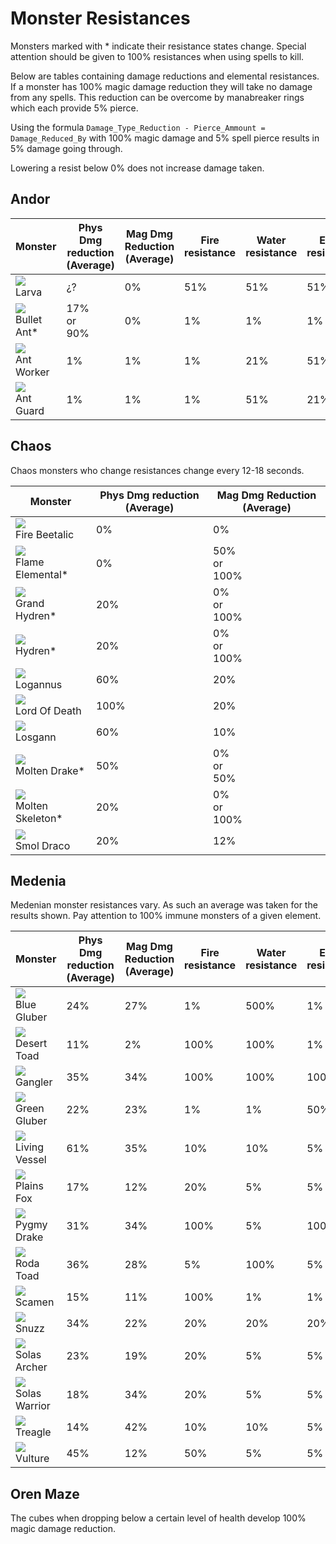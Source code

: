 # Monster Resistances

Monsters marked with * indicate their resistance states change. Special attention should be given to 100% resistances when using spells to kill.

Below are tables containing damage reductions and elemental resistances. If a monster has 100% magic damage reduction they will take no damage from any spells. This reduction can be overcome by manabreaker rings which each provide 5% pierce.

Using the formula `Damage_Type_Reduction - Pierce_Ammount = Damage_Reduced_By` with 100% magic damage and 5% spell pierce results in 5% damage going through.

Lowering a resist below 0% does not increase damage taken.

## Andor

| Monster | Phys Dmg reduction (Average)| Mag Dmg Reduction (Average) | Fire <br> resistance| Water <br> resistance | Earth <br> resistance | Wind <br> resistance | Dark <br> resistance | Light <br> resistance |
| - | - | - | - | - | - | - | - | - |
| <img src="../../images/sprites/larva.png"/> <br> Larva  | ¿? | 0% | 51% | 51% | 51% | 51% | 101% | 101% |
| <img src="../../images/sprites/bullet_ant.png"/> <br> Bullet Ant* | 17% <br> or <br> 90% | 0% | 1% | 1% | 1% | 1% | 101% | 101% |
| <img src="../../images/sprites/bullet_ant.png"/> <br> Ant Worker | 1% | 1% | 1% | 21% | 51% | 1% | 71% | 71% |
| <img src="../../images/sprites/ant_guard.png"/> <br> Ant Guard | 1% | 1% | 1% | 51% | 21% | 1% | 21% | 51% |


## Chaos

Chaos monsters who change resistances change every 12-18 seconds.

| Monster | Phys Dmg reduction (Average)| Mag Dmg Reduction (Average) |
| - | - | - |
| <img src="../../images/sprites/fire_beetalic.png"/> <br> Fire Beetalic | 0% | 0% |
| <img src="../../images/sprites/lava_golem.png"/> <br> Flame Elemental* | 0% | 50% <br> or <br> 100% |
| <img src="../../images/sprites/grand_hydren.png"/> <br> Grand Hydren* | 20% | 0% <br> or <br> 100% |
| <img src="../../images/sprites/hydren.png"/> <br> Hydren* | 20% | 0% <br> or <br> 100% |
| <img src="../../images/sprites/verdant_losgann.png"/> <br> Logannus | 60% | 20% |
| <img src="../../images/sprites/death_knight.png"/> <br> Lord Of Death | 100% | 20% |
| <img src="../../images/sprites/losgann.png"/> <br> Losgann | 60% | 10% |
| <img src="../../images/sprites/fire_drake.png"/> <br> Molten Drake* | 50% | 0% <br> or <br> 50% |
| <img src="../../images/sprites/fire_skeleton.png"/> <br> Molten Skeleton* | 20% | 0% <br> or <br> 100% |
| <img src="../../images/sprites/smol_draco.png"/> <br> Smol Draco | 20% | 12% |

## Medenia

Medenian monster resistances vary. As such an average was taken for the results shown. Pay attention to 100% immune monsters of a given element.

| Monster | Phys Dmg reduction (Average)| Mag Dmg Reduction (Average) | Fire <br> resistance| Water <br> resistance | Earth <br> resistance | Wind <br> resistance | Dark <br> resistance | Light <br> resistance |
| - | - | - | - | - | - | - | - | - |
| <img src="../../images/sprites/blue_gluber.png"/> <br> Blue Gluber | 24% | 27% | 1% | 500% | 1% | 1% | 20% | 20% |
| <img src="../../images/sprites/desert_toad.png"/> <br> Desert Toad | 11% | 2% | 100% | 100% | 1% | 1% | 80% | 60% |
| <img src="../../images/sprites/gangler.png"/> <br> Gangler | 35% | 34% | 100% | 100% | 100% | 100% | 100% | 90% |
| <img src="../../images/sprites/green_gluber.png"/> <br> Green Gluber | 22% | 23% | 1% | 1% | 50% | 1% | 20% | 20% |
| <img src="../../images/sprites/living_vessel.png"/> <br> Living Vessel | 61% | 35% | 10% | 10% | 5% | 10% | 20% | 20% |
| <img src="../../images/sprites/plains_fox.png"/> <br> Plains Fox | 17% | 12% | 20% | 5% | 5% | 50% | 60% | 60% |
| <img src="../../images/sprites/pygmy_drake.png"/> <br> Pygmy Drake | 31% | 34% | 100% | 5% | 100% | 100% | 100% | 90% |
| <img src="../../images/sprites/roda_toad.png"/> <br> Roda Toad | 36% | 28% | 5% | 100% | 5% | 5% | 100% | 90% |
| <img src="../../images/sprites/scamen.png"/> <br> Scamen | 15% | 11% | 100% | 1% | 1% | 1% | 50% | 20% |
| <img src="../../images/sprites/snuzz.png"/> <br> Snuzz | 34% | 22% | 20% | 20% | 20% | 20% | 100% | 100% |
| <img src="../../images/sprites/solas_archer.png"/> <br> Solas Archer | 23% | 19% | 20% | 5% | 5% | 50% | 60% | 60% |
| <img src="../../images/sprites/solas_warrior.png"/> <br> Solas Warrior | 18% | 34% | 20% | 5% | 5% | 50% | 60% | 60% |
| <img src="../../images/sprites/treagle.png"/> <br> Treagle | 14% | 42% | 10% | 10% | 5% | 10% | 20% | 20% |
| <img src="../../images/sprites/vulture.png"/> <br> Vulture | 45% | 12% | 50% | 5% | 5% | 50% | 60% | 60% |

## Oren Maze

The cubes when dropping below a certain level of health develop 100% magic damage reduction.
